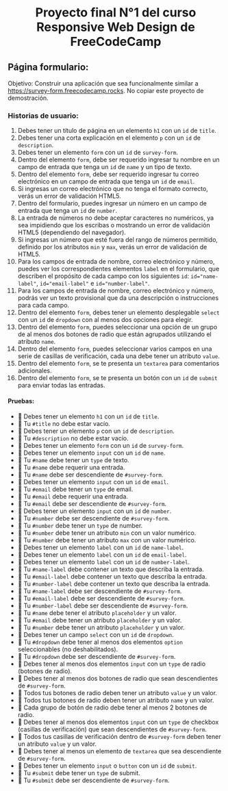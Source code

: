<h1 align='center'>Proyecto final N°1 del curso Responsive Web Design de FreeCodeCamp</h1>

## Página formulario:
Objetivo: Construir una aplicación que sea funcionalmente similar a https://survey-form.freecodecamp.rocks. No copiar este proyecto de demostración.

### Historias de usuario:
1. Debes tener un título de página en un elemento <code>h1</code> con un <code>id</code> de <code>title</code>.
2. Debes tener una corta explicación en el elemento <code>p</code> con un <code>id</code> de <code>description</code>.
3. Debes tener un elemento <code>form</code> con un <code>id</code> de <code>survey-form</code>.
4. Dentro del elemento <code>form</code>, debe ser requerido ingresar tu nombre en un campo de entrada que tenga un <code>id</code> de <code>name</code> y un tipo de texto.
5. Dentro del elemento <code>form</code>, debe ser requerido ingresar tu correo electrónico en un campo de entrada que tenga un <code>id</code> de <code>email</code>.
6. Si ingresas un correo electrónico que no tenga el formato correcto, verás un error de validación HTML5.
7. Dentro del formulario, puedes ingresar un número en un campo de entrada que tenga un <code>id</code> de <code>number</code>.
8. La entrada de números no debe aceptar caracteres no numéricos, ya sea impidiendo que los escribas o mostrando un error de validación HTML5 (dependiendo del navegador).
9. Si ingresas un número que esté fuera del rango de números permitido, definido por los atributos <code>min</code> y <code>max</code>, verás un error de validación de HTML5.
10. Para los campos de entrada de nombre, correo electrónico y número, puedes ver los correspondientes elementos <code>label</code> en el formulario, que describen el propósito de cada campo con los siguientes <code>id</code>: <code>id="name-label"</code>, <code>id="email-label"</code> e <code>id="number-label"</code>.
11. Para los campos de entrada de nombre, correo electrónico y número, podrás ver un texto provisional que da una descripción o instrucciones para cada campo.
12. Dentro del elemento <code>form</code>, debes tener un elemento desplegable <code>select</code> con un <code>id</code> de <code>dropdown</code> con al menos dos opciones para elegir.
13. Dentro del elemento <code>form</code>, puedes seleccionar una opción de un grupo de al menos dos botones de radio que están agrupados utilizando el atributo <code>name</code>.
14. Dentro del elemento <code>form</code>, puedes seleccionar varios campos en una serie de casillas de verificación, cada una debe tener un atributo <code>value</code>.
15. Dentro del elemento <code>form</code>, se te presenta un <code>textarea</code> para comentarios adicionales.
16. Dentro del elemento <code>form</code>, se te presenta un botón con un <code>id</code> de <code>submit</code> para enviar todas las entradas.

#### Pruebas: 
- 🧪 Debes tener un elemento <code>h1</code> con un <code>id</code> de <code>title</code>.
- 🧪 Tu <code>#title</code> no debe estar vacío.
- 🧪 Debes tener un elemento <code>p</code> con un <code>id</code> de <code>description</code>.
- 🧪 Tu <code>#description</code> no debe estar vacío.
- 🧪 Debes tener un elemento <code>form</code> con un <code>id</code> de <code>survey-form</code>.
- 🧪 Debes tener un elemento <code>input</code> con un <code>id</code> de <code>name</code>.
- 🧪 Tu <code>#name</code> debe tener un <code>type</code> de texto.
- 🧪 Tu <code>#name</code> debe requerir una entrada.
- 🧪 Tu <code>#name</code> debe ser descendiente de <code>#survey-form</code>.
- 🧪 Debes tener un elemento <code>input</code> con un <code>id</code> de <code>email</code>.
- 🧪 Tu <code>#email</code> debe tener un <code>type</code> de email.
- 🧪 Tu <code>#email</code> debe requerir una entrada.
- 🧪 Tu <code>#email</code> debe ser descendiente de <code>#survey-form</code>.
- 🧪 Debes tener un elemento <code>input</code> con un <code>id</code> de <code>number</code>.
- 🧪 Tu <code>#number</code> debe ser descendiente de <code>#survey-form</code>.
- 🧪 Tu <code>#number</code> debe tener un <code>type</code> de number.
- 🧪 Tu <code>#number</code> debe tener un atributo <code>min</code> con un valor numérico.
- 🧪 Tu <code>#number</code> debe tener un atributo <code>max</code> con un valor numérico.
- 🧪 Debes tener un elemento <code>label</code> con un <code>id</code> de <code>name-label</code>.
- 🧪 Debes tener un elemento <code>label</code> con un <code>id</code> de <code>email-label</code>.
- 🧪 Debes tener un elemento <code>label</code> con un <code>id</code> de <code>number-label</code>.
- 🧪 Tu <code>#name-label</code> debe contener un texto que describa la entrada.
- 🧪 Tu <code>#email-label</code> debe contener un texto que describa la entrada.
- 🧪 Tu <code>#number-label</code> debe contener un texto que describa la entrada.
- 🧪 Tu <code>#name-label</code> debe ser descendiente de <code>#survey-form</code>.
- 🧪 Tu <code>#email-label</code> debe ser descendiente de <code>#survey-form</code>.
- 🧪 Tu <code>#number-label</code> debe ser descendiente de <code>#survey-form</code>.
- 🧪 Tu <code>#name</code> debe tener el atributo <code>placeholder</code> y un valor.
- 🧪 Tu <code>#email</code> debe tener un atributo <code>placeholder</code> y un valor.
- 🧪 Tu <code>#number</code> debe tener un atributo <code>placeholder</code> y un valor.
- 🧪 Debes tener un campo <code>select</code> con un <code>id</code> de <code>dropdown</code>.
- 🧪 Tu <code>#dropdown</code> debe tener al menos dos elementos <code>option</code> seleccionables (no deshabilitados).
- 🧪 Tu <code>#dropdown</code> debe ser descendiente de <code>#survey-form</code>.
- 🧪 Debes tener al menos dos elementos <code>input</code> con un <code>type</code> de radio (botones de radio).
- 🧪 Debes tener al menos dos botones de radio que sean descendientes de <code>#survey-form</code>.
- 🧪 Todos tus botones de radio deben tener un atributo <code>value</code> y un valor.
- 🧪 Todos tus botones de radio deben tener un atributo <code>name</code> y un valor.
- 🧪 Cada grupo de botón de radio debe tener al menos 2 botones de radio.
- 🧪 Debes tener al menos dos elementos <code>input</code> con un <code>type</code> de checkbox (casillas de verificación) que sean descendientes de <code>#survey-form</code>.
- 🧪 Todos tus casillas de verificación dentro de <code>#survey-form</code> deben tener un atributo <code>value</code> y un valor.
- 🧪 Debes tener al menos un elemento de <code>textarea</code> que sea descendiente de <code>#survey-form</code>.
- 🧪 Debes tener un elemento <code>input</code> o <code>button</code> con un <code>id</code> de <code>submit</code>.
- 🧪 Tu <code>#submit</code> debe tener un <code>type</code> de submit.
- 🧪 Tu <code>#submit</code> debe ser descendiente de <code>#survey-form</code>.
